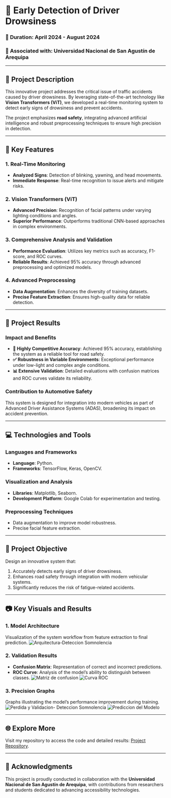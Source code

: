 # 🚗 **Early Detection of Driver Drowsiness**

### 📅 **Duration**: April 2024 - August 2024  
### 🏫 **Associated with**: Universidad Nacional de San Agustín de Arequipa  

---

## 📝 **Project Description**  
This innovative project addresses the critical issue of traffic accidents caused by driver drowsiness. By leveraging state-of-the-art technology like **Vision Transformers (ViT)**, we developed a real-time monitoring system to detect early signs of drowsiness and prevent accidents.

The project emphasizes **road safety**, integrating advanced artificial intelligence and robust preprocessing techniques to ensure high precision in detection.

---

## 🚀 **Key Features**

### **1. Real-Time Monitoring**  
- **Analyzed Signs**: Detection of blinking, yawning, and head movements.  
- **Immediate Response**: Real-time recognition to issue alerts and mitigate risks.

### **2. Vision Transformers (ViT)**  
- **Advanced Precision**: Recognition of facial patterns under varying lighting conditions and angles.  
- **Superior Performance**: Outperforms traditional CNN-based approaches in complex environments.

### **3. Comprehensive Analysis and Validation**  
- **Performance Evaluation**: Utilizes key metrics such as accuracy, F1-score, and ROC curves.  
- **Reliable Results**: Achieved 95% accuracy through advanced preprocessing and optimized models.

### **4. Advanced Preprocessing**  
- **Data Augmentation**: Enhances the diversity of training datasets.  
- **Precise Feature Extraction**: Ensures high-quality data for reliable detection.

---

## 🎯 **Project Results**

### **Impact and Benefits**  
- **📌 Highly Competitive Accuracy**: Achieved 95% accuracy, establishing the system as a reliable tool for road safety.  
- **✅ Robustness in Variable Environments**: Exceptional performance under low-light and complex angle conditions.  
- **📊 Extensive Validation**: Detailed evaluations with confusion matrices and ROC curves validate its reliability.  

### **Contribution to Automotive Safety**  
This system is designed for integration into modern vehicles as part of Advanced Driver Assistance Systems (ADAS), broadening its impact on accident prevention.

---

## 💻 **Technologies and Tools**

### **Languages and Frameworks**  
- **Language**: Python.  
- **Frameworks**: TensorFlow, Keras, OpenCV.  

### **Visualization and Analysis**  
- **Libraries**: Matplotlib, Seaborn.  
- **Development Platform**: Google Colab for experimentation and testing.

### **Preprocessing Techniques**  
- Data augmentation to improve model robustness.  
- Precise facial feature extraction.

---

## 🌟 **Project Objective**  
Design an innovative system that:  
1. Accurately detects early signs of driver drowsiness.  
2. Enhances road safety through integration with modern vehicular systems.  
3. Significantly reduces the risk of fatigue-related accidents.

---

## 📷 **Key Visuals and Results**

### **1. Model Architecture**  
Visualization of the system workflow from feature extraction to final prediction.
![Arquitectura-Deteccion Somnolencia](https://github.com/user-attachments/assets/e95a465b-fe0f-4812-a1ba-4bf1349a0330)

### **2. Validation Results**  
- **Confusion Matrix**: Representation of correct and incorrect predictions.  
- **ROC Curve**: Analysis of the model’s ability to distinguish between classes.
![Matriz de confusion](https://github.com/user-attachments/assets/3394ac25-6f46-4af1-8f0d-54694aea8268)
![Curva ROC](https://github.com/user-attachments/assets/7acd6702-ee90-4f6d-82d5-f92f7490b4a4)

### **3. Precision Graphs**  
Graphs illustrating the model’s performance improvement during training.
![Perdida y Validacion- Deteccion Somnolencia](https://github.com/user-attachments/assets/aca02142-b299-47f7-b279-ef6cf84c6658)
![Prediccion del Modelo](https://github.com/user-attachments/assets/21e10bda-ca14-4d44-979d-95aa5f8c88b1)

---

## 🌐 **Explore More**  
Visit my repository to access the code and detailed results: [Project Repository](https://github.com/MayogaDev/Early-Detection-of-Driver-Drowsiness.git).

---

## 👥 **Acknowledgments**  
This project is proudly conducted in collaboration with the **Universidad Nacional de San Agustín de Arequipa**, with contributions from researchers and students dedicated to advancing accessibility technologies.  
